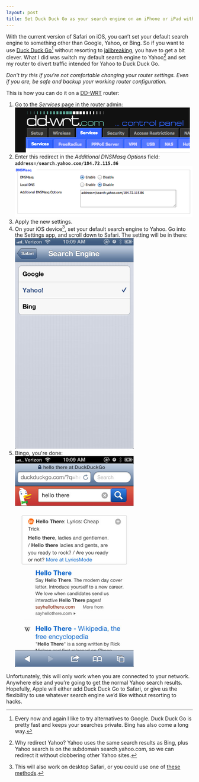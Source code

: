 ```yaml
---
layout: post
title: Set Duck Duck Go as your search engine on an iPhone or iPad without jailbreaking
---
```


With the current version of Safari on iOS, you can’t set your default search engine to something other than Google, Yahoo, or Bing. So if you want to use [Duck Duck Go](https://duckduckgo.com/)[^ddg]  without resorting to [jailbreaking](http://help.duckduckgo.com/customer/portal/articles/472033-safari-ios-), you have to get a bit clever. What I did was switch my default search engine to Yahoo[^yahoo] and set my router to divert traffic intended for Yahoo to Duck Duck Go.

*Don't try this if you're not comfortable changing your router settings. Even if you are, be safe and backup your working router configuration.*

This is how you can do it on a [DD-WRT](http://www.dd-wrt.com/) router:

1. Go to the *Services* page in the router admin:<br>
![Services Page](/blog/images/2013/04/ddg-router1.png)
2. Enter this redirect in the *Additional DNSMasq Options* field:
**`address=/search.yahoo.com/184.72.115.86`**<br>
![Services Page](/blog/images/2013/04/ddg-router2.png)
3. Apply the new settings.
4. On your iOS device[^desktop], set your default search engine to Yahoo. Go into the Settings app, and scroll down to Safari. The setting will be in there:<br>
![Services Page](/blog/images/2013/04/ddg-iphone1.jpg)
5. Bingo, you're done:<br>
![Services Page](/blog/images/2013/04/ddg-iphone2.jpg)

Unfortunately, this will only work when you are connected to your network. Anywhere else and you’re going to get the normal Yahoo search results. Hopefully, Apple will either add Duck Duck Go to Safari, or give us the flexibility to use whatever search engine we’d like without resorting to hacks.

[^ddg]: Every now and again I like to try alternatives to Google. Duck Duck Go is pretty fast and keeps your searches private. Bing has also come a long way.

[^yahoo]: Why redirect Yahoo? Yahoo uses the same search results as Bing, plus Yahoo search is on the subdomain search.yahoo.com, so we can redirect it without clobbering other Yahoo sites.

[^desktop]: This will also work on desktop Safari, or you could use one of [these methods](http://help.duckduckgo.com/customer/portal/articles/255650).